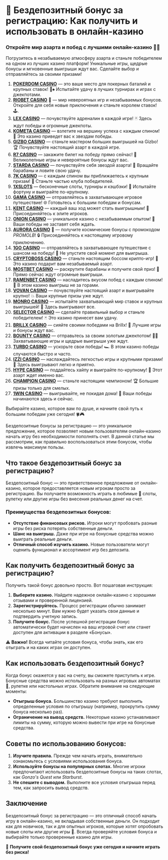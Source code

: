 # 🤑 Бездепозитный бонус за регистрацию: Как получить и использовать в онлайн-казино
### Откройте мир азарта и побед с лучшими онлайн-казино 🎰💥

Погрузитесь в незабываемую атмосферу азарта и станьте победителем на одном из лучших казино платформ! Уникальные игры, щедрые бонусы и мгновенные выигрыши ждут вас. Сделайте выбор и отправляйтесь за своими призами!

1. **[POKERDOM CASINO](https://brandplay.link/Bxg7SC7H)** — это ваше место для покерных баталий и крупных ставок! 🎲♠️ Испытайте удачу в лучших турнирах и играх с джекпотами.
2. **[RIOBET CASINO](https://brandplay.link/dtx89f2L)** 🌟 — мир невероятных игр и незабываемых бонусов. Откройте для себя новые приключения и станьте королем ставок! 🕹️.
3. **[LEX CASINO](https://brandplay.link/2HFTmBc8)** — почувствуйте адреналин в каждой игре! 🃏 Здесь ждут победы и огромные джекпоты.
4. **[KOMETA CASINO](https://brandplay.link/tLG15CCb)** — взлетите на вершину успеха с каждым спином! 🚀 Это казино приведет вас к звездам победы.
5. **[GIZBO CASINO](https://gizbo-tea02.com/c8e962e89)** — станьте мастером больших выигрышей на Gizbo! 🏆 Почувствуйте настоящий азарт в каждой игре.
6. **[R7 CASINO](https://brandplay.link/zPmNmTWG)** — закажите билет на победу прямо сейчас! 🎯 Великолепные игры и невероятные бонусы ждут вас.
7. **[STARDA CASINO](https://brandplay.link/cpFQbWKn)** — почувствуйте себя звездой азарта! 🌟 Вращайте барабаны и ловите свою удачу.
8. **[7K CASINO](https://brandplay.link/dd46bNgD)** — с каждым спином вы приближаетесь к крупным призам! 🎰 Станьте частью клуба победителей.
9. **[1XSLOTS](https://brandplay.link/R4xfxqdm)** — бесконечные слоты, турниры и кэшбэки! 🎲 Испытайте фортуну и выиграйте по-крупному.
10. **[GAMA CASINO](https://brandplay.link/zrZpLFTP)** — отправляйтесь в захватывающее игровое путешествие! 🌐 Готовьтесь к большим победам и бонусам.
11. **[KENT CASINO](https://passage-through-deserts.com/de0514c15)** — каждый ваш ход может стать выигрышным! 🏅 Присоединяйтесь к элите игроков.
12. **[ONION CASINO](https://obclk001-2d.top/click?offer_id=986&partner_id=10542&landing_id=1798&utm_medium=affiliate&sub_1=oncasino3)** — уникальное казино с незабываемым опытом! 🧅 Ваши победы не заставят себя ждать.
13. **[AURORA CASINO](https://10trafic-stat2.com/click/668546566bcc6313411604c7/6766/15114/subaccount?promocode=PROMOLB)** 🌌 — получите космические бонусы с промокодом *PROMOLB*! 🔒 Присоединяйтесь к настоящему игровому приключению.
14. **[1GO CASINO](https://1go-ircp01.com/ce015f410)** — отправляйтесь в захватывающее путешествие с шансом на победу! 🚀 Не упустите свой момент для выигрыша.
15. **[CRYPTOBOSS CASINO](https://cryptobossc.online/d847bcfa9)** — станьте настоящим боссом крипто-игр! 💎 Это казино подарит вам незабываемый азарт.
16. **[MOSTBET CASINO](https://ktbtis024ifqfn0mst.com/beQs)** — раскрутите барабаны и получите свой приз! 🎰 Прямо сейчас ждут огромные выигрыши.
17. **[RAMENBET CASINO](https://get.saltyram.com/ru/registration?apkpop=0&partner=p24970p3296034p5526)** — насладитесь вкусом побед с каждым спином! 🍜 В этом казино выигрыш не за горами.
18. **[VOVAN CASINO](https://vovan.site/d2375cf9b)** — почувствуйте настоящий азарт и выигрывайте крупно! 💥 Ваши крупные призы уже ждут.
19. **[MONRO CASINO](https://mnr-ircp01.com/c3ce72a2c)** — испытайте захватывающий мир ставок и крупных выигрышей! 🎯 Здесь выигрывают все.
20. **[SELECTOR CASINO](https://gosel.pl/SELVK)** — сделайте правильный выбор и станьте победителем! 🃏 Это казино принесет вам удачу.
21. **[BRILLX CASINO](https://brillx.pub/BRIVK)** — сияйте своими победами на Brillx! 💫 Лучшие игры и бонусы ждут вас.
22. **[BOUNTY CASINO](https://bounty-casino.de/BOVK)** — отправьтесь за своим золотым джекпотом! 🏴‍☠️ Захватывающие игры и щедрые выигрыши уже ждут.
23. **[TURBO CASINO](https://turbo-casino.pro/TURVK)** — ускорьте свои победы! 🏎️ В этом казино победы случаются быстро и часто.
24. **[IZZI CASINO](https://izzi-fr03.com/ca7c8a7b7)** — наслаждайтесь легкостью игры и крупными призами! 🎰 Здесь выигрывают легко и приятно.
25. **[HYPE CASINO](https://hypekaz.com/dc2f44ad0)** — поддайтесь хайпу и выиграйте по-крупному! 🎉 Этот азарт ждет именно вас.
26. **[CHAMPION CASINO](https://champcasino.ink/pobeda/doa-hats?p80412p305331p112c)** — станьте настоящим чемпионом! 🏆 Большие призы только для смелых.
27. **[1WIN CASINO](https://brandplay.link/6F5VqbyZ)** — выигрывайте, не покидая дома! 🥇 Ваши победы начинаются здесь и сейчас.

Выбирайте казино, которое вам по душе, и начните свой путь к большим победам уже сегодня! 🍀🎮

Бездепозитные бонусы за регистрацию — это уникальное предложение, которое позволяет новым пользователям онлайн-казино начать игру без необходимости пополнять счет. В данной статье мы рассмотрим, как правильно воспользоваться этим бонусом, чтобы извлечь максимум пользы.

## Что такое бездепозитный бонус за регистрацию?

Бездепозитный бонус — это приветственное предложение от онлайн-казино, которое предоставляется новым игрокам просто за регистрацию. Вы получаете возможность играть в любимые 🎰 слоты, рулетку или другие игры без внесения реальных денег на счет.

### Преимущества бездепозитных бонусов:

- **Отсутствие финансовых рисков.** Игроки могут пробовать разные игры без риска потерять собственные деньги.
- **Шанс на выигрыш.** Даже при игре на бонусные средства можно выиграть реальные деньги.
- **Отличный способ изучить казино.** Новые пользователи могут оценить функционал и ассортимент игр без депозита.

## Как получить бездепозитный бонус за регистрацию?

Получить такой бонус довольно просто. Вот пошаговая инструкция:

1. **Выберите казино.** Найдите надежное онлайн-казино с хорошими отзывами и проверенной лицензией.
2. **Зарегистрируйтесь.** Процесс регистрации обычно занимает несколько минут. Вам нужно будет указать свои данные и подтвердить учетную запись.
3. **Получите бонус.** После успешной регистрации бонус автоматически будет начислен на ваш игровой счет или станет доступен для активации в разделе «Бонусы».

⚠️ **Важно!** Всегда читайте условия бонуса, чтобы знать, как его отыграть и на каких играх он доступен.

## Как использовать бездепозитный бонус?

Когда бонус окажется у вас на счету, вы сможете приступить к игре. Бонусные средства можно использовать на разных игровых автоматах 🎰, рулетке или настольных играх. Обратите внимание на следующие моменты:

- **Отыгрыш бонуса.** Большинство казино требуют выполнить определенные условия по отыгрышу (например, прокрутить сумму бонуса несколько раз).
- **Ограничение на вывод средств.** Некоторые казино устанавливают лимиты на сумму, которую можно вывести при игре на бонусные средства.

## Советы по использованию бонусов:

1. **Изучите правила.** Прежде чем начать играть, внимательно ознакомьтесь с условиями использования бонуса.
2. **Используйте бонусы на популярных слотах.** Многие игроки предпочитают использовать бездепозитные бонусы на таких слотах, как *Gonzo's Quest* или *Starburst*.
3. **Не спешите с выводом.** Выполните все условия отыгрыша перед тем, как запросить вывод средств.

## Заключение

Бездепозитный бонус за регистрацию — это отличный способ начать игру в онлайн-казино, не вкладывая собственные деньги. Он подходит как для новичков, так и для опытных игроков, которые хотят опробовать новые слоты или другие игры 🎲. Всегда проверяйте условия бонуса и выбирайте только проверенные казино для игры.

🎉 **Получите свой бездепозитный бонус уже сегодня и начните играть без риска!**

